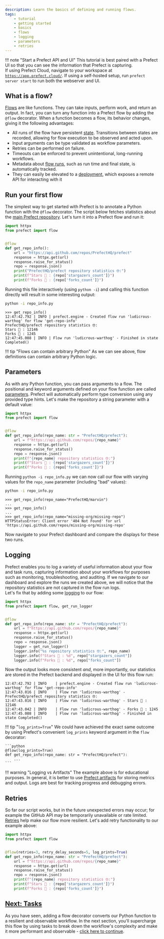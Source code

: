```yaml
---
description: Learn the basics of defining and running flows.
tags:
    - tutorial
    - getting started
    - basics
    - flows
    - logging
    - parameters
    - retries
---
```

!!! note "Start a Prefect API and UI"
    This tutorial is best paired with a Prefect UI so that you can see the information that Prefect is capturing.  
    If using Prefect Cloud, navigate to your workspace at [`https://app.prefect.cloud/`](https://app.prefect.cloud/).
    If using a self-hosted setup, run `prefect server start` to run both the webserver and UI.

## What is a flow?

[Flows](/concepts/flows/) are like functions. They can take inputs, perform work, and return an output. In fact, you can turn any function into a Prefect flow by adding the `@flow` decorator. When a function becomes a flow, its behavior changes, giving it the following advantages:

- All runs of the flow have persistent [state](/concepts/states/). Transitions between states are recorded, allowing for flow execution to be observed and acted upon.
- Input arguments can be type validated as workflow parameters.
- Retries can be performed on failure.
- Timeouts can be enforced to prevent unintentional, long-running workflows.
- Metadata about [flow runs](#flow-runs), such as run time and final state, is automatically tracked.
- They can easily be elevated to a [deployment](/concepts/deployments/), which exposes a remote API for interacting with it

## Run your first flow

The simplest way to get started with Prefect is to annotate a Python function with the `@flow` decorator.
The script below fetches statistics about the [main Prefect repository](https://github.com/PrefectHQ/prefect).
Let's turn it into a Prefect flow and run it:

```python title="repo_info.py" hl_lines="2 5"
import httpx
from prefect import flow


@flow
def get_repo_info():
    url = "https://api.github.com/repos/PrefectHQ/prefect"
    response = httpx.get(url)
    response.raise_for_status()
    repo = response.json()
    print("PrefectHQ/prefect repository statistics 🤓:")
    print(f"Stars 🌠 : {repo['stargazers_count']}")
    print(f"Forks 🍴 : {repo['forks_count']}")
```

Running this file interactively (using `python -i`) and calling this function directly will result in some interesting output:

```bash
python -i repo_info.py
```

```{.output .no-copy }
>>> get_repo_info()
12:47:42.792 | INFO | prefect.engine - Created flow run 'ludicrous-warthog' for flow 'get-repo-info'
PrefectHQ/prefect repository statistics 🤓:
Stars 🌠 : 12146
Forks 🍴 : 1245
12:47:45.008 | INFO | Flow run 'ludicrous-warthog' - Finished in state Completed()
```

!!! tip "Flows can contain arbitrary Python"
    As we can see above, flow definitions can contain arbitrary Python logic.

## Parameters

As with any Python function, you can pass arguments to a flow.
The positional and keyword arguments defined on your flow function are called [parameters](/concepts/flows/#parameters).
Prefect will automatically perform type conversion using any provided type hints.
Let's make the repository a string parameter with a default value:

```python hl_lines="6 7 11" title="repo_info.py"
import httpx
from prefect import flow


@flow
def get_repo_info(repo_name: str = "PrefectHQ/prefect"):
    url = f"https://api.github.com/repos/{repo_name}"
    response = httpx.get(url)
    response.raise_for_status()
    repo = response.json()
    print(f"{repo_name} repository statistics 🤓:")
    print(f"Stars 🌠 : {repo['stargazers_count']}")
    print(f"Forks 🍴 : {repo['forks_count']}")
```

Running `python -i repo_info.py` we can now call our flow with varying values for the `repo_name` parameter (including "bad" values):

```bash
python -i repo_info.py
```

```{.output .no-copy }
>>> get_repo_info(repo_name="PrefectHQ/marvin")
...
>>> get_repo_info()
...
>>> get_repo_info(repo_name="missing-org/missing-repo")
HTTPStatusError: Client error '404 Not Found' for url 'https://api.github.com/repos/missing-org/missing-repo'
```

Now navigate to your Prefect dashboard and compare the displays for these two runs.

## Logging

Prefect enables you to log a variety of useful information about your flow and task runs, capturing information about your workflows for purposes such as monitoring, troubleshooting, and auditing.
If we navigate to our dashboard and explore the runs we created above, we will notice that the repository statistics are not captured in the flow run logs.  
Let's fix that by adding some [logging](/concepts/logs) to our flow:

```python hl_lines="2 11-14" title="repo_info.py"
import httpx
from prefect import flow, get_run_logger


@flow
def get_repo_info(repo_name: str = "PrefectHQ/prefect"):
    url = f"https://api.github.com/repos/{repo_name}"
    response = httpx.get(url)
    response.raise_for_status()
    repo = response.json()
    logger = get_run_logger()
    logger.info("%s repository statistics 🤓:", repo_name)
    logger.info(f"Stars 🌠 : %d", repo["stargazers_count"])
    logger.info(f"Forks 🍴 : %d", repo["forks_count"])
```

Now the output looks more consistent _and_, more importantly, our statistics are stored in the Prefect backend and displayed in the UI for this flow run:

```{.output .no-copy }
12:47:42.792 | INFO    | prefect.engine - Created flow run 'ludicrous-warthog' for flow 'get-repo-info'
12:47:43.016 | INFO    | Flow run 'ludicrous-warthog' - PrefectHQ/prefect repository statistics 🤓:
12:47:43.016 | INFO    | Flow run 'ludicrous-warthog' - Stars 🌠 : 12146
12:47:43.042 | INFO    | Flow run 'ludicrous-warthog' - Forks 🍴 : 1245
12:47:45.008 | INFO    | Flow run 'ludicrous-warthog' - Finished in state Completed()
```

!!! tip "`log_prints=True`"
    We could have achieved the exact same outcome by using Prefect's convenient `log_prints` keyword argument in the `flow` decorator:

    ```python
    @flow(log_prints=True)
    def get_repo_info(repo_name: str = "PrefectHQ/prefect"):
        ...
    ```

!!! warning "Logging vs Artifacts"
    The example above is for educational purposes.
    In general, it is better to use [Prefect artifacts](/concepts/artifacts/) for storing metrics and output.
    Logs are best for tracking progress and debugging errors.

## Retries

So far our script works, but in the future unexpected errors may occur; for example the GitHub API may be temporarily unavailable or rate limited.
[Retries](/concepts/flows/#flow-settings) help make our flow more resilient.
Let's add retry functionality to our example above:

```python hl_lines="5" title="repo_info.py"
import httpx
from prefect import flow


@flow(retries=3, retry_delay_seconds=5, log_prints=True)
def get_repo_info(repo_name: str = "PrefectHQ/prefect"):
    url = f"https://api.github.com/repos/{repo_name}"
    response = httpx.get(url)
    response.raise_for_status()
    repo = response.json()
    print(f"{repo_name} repository statistics 🤓:")
    print(f"Stars 🌠 : {repo['stargazers_count']}")
    print(f"Forks 🍴 : {repo['forks_count']}")
```

## [Next: Tasks](/tutorial/tasks/)

As you have seen, adding a flow decorator converts our Python function to a resilient and observable workflow.
In the next section, you'll supercharge this flow by using tasks to break down the workflow's complexity and make it more performant and observable - [click here to continue](/tutorial/tasks/).
